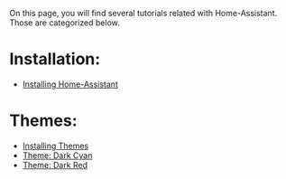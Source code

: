 On this page, you will find several tutorials related with Home-Assistant.
Those are categorized below.

# Installation:
- [Installing Home-Assistant](installation/installation_process.md)

# Themes:
- [Installing Themes](installation/install_themes.md)
- [Theme: Dark Cyan](themes/darkcyan.md)
- [Theme: Dark Red](themes/darkred.md)
